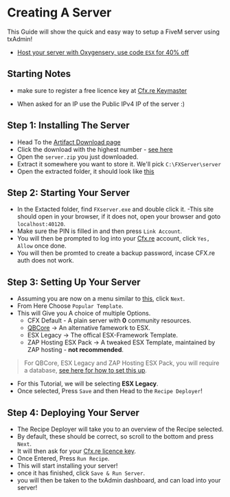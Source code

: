 # Creating A Server

This Guide will show the quick and easy way to setup a FiveM server using txAdmin!

- [Host your server with Oxygenserv, use code `ESX` for 40% off](https://www.oxygenserv.com/en/hosting/gta-v-server/)

## Starting Notes

- make sure to register a free licence key at [Cfx.re Keymaster](https://keymaster.fivem.net/)

- When asked for an IP use the Public IPv4 IP of the server :)

## Step 1: Installing The Server

- Head To the [Artifact Download page](https://runtime.fivem.net/artifacts/fivem/build_server_windows/master/)
- Click the download with the highest number - [see here](https://i.imgur.com/OMcCVIW.png)
- Open the `server.zip` you just downloaded.
- Extract it somewhere you want to store it. We'll pick `C:\FXServer\server`
- Open the extracted folder, it should look like [this](https://docs.fivem.net/server-setup/windows-step-5.png)

## Step 2: Starting Your Server

- In the Extacted folder, find `FXserver.exe` and double click it.
-This site should open in your browser, if it does not, open your browser and goto `localhost:40120`.
- Make sure the PIN is filled in and then press `Link Account`.
- You will then be prompted to log into your [Cfx.re](https://forum.cfx.re/) account, click `Yes, Allow` once done.
- You will then be promted to create a backup password, incase CFX.re auth does not work.

## Step 3: Setting Up Your Server

- Assuming you are now on a menu similar to [this](https://docs.fivem.net/server-setup/windows-step2-5.png), click `Next`.
- From Here Choose `Popular Template`.
- This will Give you A choice of multiple Options.
  - CFX Default - A plain server with **0** community resources.
  - [QBCore](https://github.com/qbcore-framework/qb-core) -> An alternative famework to ESX.
  - ESX Legacy -> The offical ESX-Framework Template.
  - ZAP Hosting ESX Pack -> A tweaked ESX Template, maintained by ZAP hosting - **not recommended**.

> For QBCore, ESX Legacy and ZAP Hosting ESX Pack, you will require a database, [see here for how to set this up](./database.md).

- For this Tutorial, we will be selecting **ESX Legacy**.
- Once selected, Press `Save` and then Head to the `Recipe Deployer`!

## Step 4: Deploying Your Server

- The Recipe Deployer will take you to an overview of the Recipe selected.
- By default, these should be correct, so scroll to the bottom and press `Next`.
- It will then ask for your [Cfx.re licence key](https://keymaster.fivem.net/).
- Once Entered, Press `Run Recipe`.
- This will start installing your server!
- once it has finished, click `Save & Run Server`.
- you will then be taken to the txAdmin dashboard, and can load into your server!
